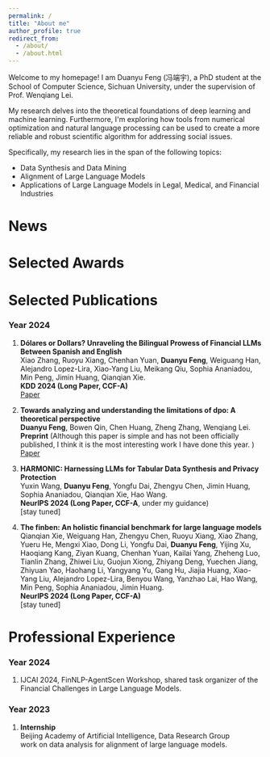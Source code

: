 ```yaml
---
permalink: /
title: "About me"
author_profile: true
redirect_from: 
  - /about/
  - /about.html
---
```



Welcome to my homepage! I am Duanyu Feng (冯端宇), a PhD student at the School of Computer Science, Sichuan University, under the supervision of Prof. Wenqiang Lei.

My research delves into the theoretical foundations of deep learning and machine learning. Furthermore, I'm exploring how tools from numerical optimization and natural language processing can be used to create a more reliable and robust scientific algorithm for addressing social issues.

Specifically, my research lies in the span of the following topics:
- Data Synthesis and Data Mining
- Alignment of Large Language Models
- Applications of Large Language Models in Legal, Medical, and Financial Industries


News
======
<!--
1. academicpages is a ready-to-fork GitHub Pages template for academic personal websites
1. 
-->

Selected Awards
======
<!--
1. 
1. 
-->

Selected Publications
======
### Year 2024 ###
1. **Dólares or Dollars? Unraveling the Bilingual Prowess of Financial LLMs Between Spanish and English**
   <br>
   Xiao Zhang, Ruoyu Xiang, Chenhan Yuan, **Duanyu Feng**, Weiguang Han, Alejandro Lopez-Lira, Xiao-Yang Liu, Meikang Qiu, Sophia Ananiadou, Min Peng, Jimin Huang, Qianqian Xie.
   <br>
   **KDD 2024 (Long Paper, CCF-A)**
   <br>
   [Paper](https://dl.acm.org/doi/abs/10.1145/3637528.3671554)

1. **Towards analyzing and understanding the limitations of dpo: A theoretical perspective**
   <br>
   **Duanyu Feng**, Bowen Qin, Chen Huang, Zheng Zhang, Wenqiang Lei.
   <br>
   **Preprint** (Although this paper is simple and has not been officially published, I think it is the most interesting work I have done this year.
)
   <br>
   [Paper](https://arxiv.org/pdf/2404.04626)

1. **HARMONIC: Harnessing LLMs for Tabular Data Synthesis and Privacy Protection**
   <br>
   Yuxin Wang, **Duanyu Feng**, Yongfu Dai, Zhengyu Chen, Jimin Huang, Sophia Ananiadou, Qianqian Xie, Hao Wang.
   <br>
   **NeurIPS 2024 (Long Paper, CCF-A**, under my guidance)
   <br>
   [stay tuned]


1. **The finben: An holistic financial benchmark for large language models**
   <br>
   Qianqian Xie, Weiguang Han, Zhengyu Chen, Ruoyu Xiang, Xiao Zhang, Yueru He, Mengxi Xiao, Dong Li, Yongfu Dai, **Duanyu Feng**, Yijing Xu, Haoqiang Kang, Ziyan Kuang, Chenhan Yuan, Kailai Yang, Zheheng Luo, Tianlin Zhang, Zhiwei Liu, Guojun Xiong, Zhiyang Deng, Yuechen Jiang, Zhiyuan Yao, Haohang Li, Yangyang Yu, Gang Hu, Jiajia Huang, Xiao-Yang Liu, Alejandro Lopez-Lira, Benyou Wang, Yanzhao Lai, Hao Wang, Min Peng, Sophia Ananiadou, Jimin Huang.
   <br>
   **NeurIPS 2024 (Long Paper, CCF-A)** 
   <br>
   [stay tuned]

Professional Experience
======
### Year 2024 ###
1. IJCAI 2024, FinNLP-AgentScen Workshop, shared task organizer of the Financial Challenges in Large Language Models.


### Year 2023 ###
1. **Internship**
   <br>
   Beijing Academy of Artificial Intelligence, Data Research Group
   <br>
   work on data analysis for alignment of large language models.


